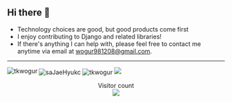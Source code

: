 ## Hi there 👋
- Technology choices are good, but good products come first
- I enjoy contributing to Django and related libraries!
- If there's anything I can help with, please feel free to contact me anytime via email at wogur981208@gmail.com.
---
<img align="left" src="https://github-readme-stats.vercel.app/api/top-langs?username=tkwogur&show_icons=true&locale=en&layout=compact" alt="tkwogur" />

<img align="center" src="https://github-readme-stats.vercel.app/api?username=tkwogur&show_icons=true&locale=en" alt="saJaeHyukc" />

<img align="center" src="https://github-readme-streak-stats.herokuapp.com/?user=tkwogur&" alt="tkwogur" />
<a href=#><img src="contributions.svg"></a>

<p align="center"> 
  Visitor count<br>
  <img src="https://profile-counter.glitch.me/tkwogur/count.svg" />
</p>

